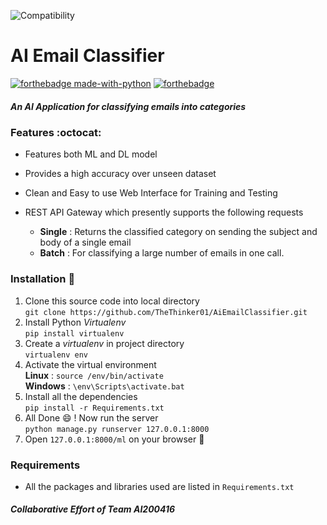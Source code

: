 ![Compatibility](https://img.shields.io/badge/compatible%20with-python3.8.x-blue.svg)
# AI Email Classifier
[![forthebadge made-with-python](http://ForTheBadge.com/images/badges/made-with-python.svg)](https://www.python.org/)
[![forthebadge](https://forthebadge.com/images/badges/built-with-love.svg)](https://forthebadge.com)  
##### An AI Application for classifying emails into categories  
### Features :octocat:  

* Features both ML and DL model 
* Provides a high accuracy over unseen dataset
* Clean and Easy to use Web Interface for Training and Testing  
* REST API Gateway which presently supports the following requests

    * __Single__ : Returns the classified category on sending the subject and body of a single email  
    * __Batch__  : For classifying a large number of emails in one call. 
   
### Installation :rocket:

1.  Clone this source code into local directory  
	`git clone https://github.com/TheThinker01/AiEmailClassifier.git `
1.	Install Python _Virtualenv_  
	`pip install virtualenv`
1.  Create a _virtualenv_ in project directory  
	`virtualenv env`
1. 	Activate the virtual environment  
	__Linux__   : `source /env/bin/activate`  
    __Windows__ : `\env\Scripts\activate.bat`
1. 	Install all the dependencies  
	`pip install -r Requirements.txt`
1.  All Done :smile: ! Now run the server  
	`python manage.py runserver 127.0.0.1:8000`
1. 	Open `127.0.0.1:8000/ml` on your browser  :tada:

### Requirements 
* All the packages and libraries used are listed in `Requirements.txt`

##### Collaborative Effort of Team _AI200416_
